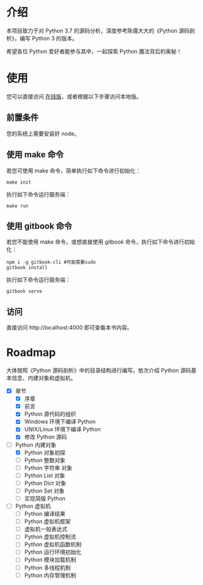 # 介绍

本项目致力于对 Python 3.7 的源码分析，深度参考陈儒大大的《Python 源码剖析》，编写 Python 3 的版本。

希望各位 Python 爱好者能参与其中，一起探索 Python 魔法背后的奥秘！

# 使用

您可以直接访问 [在线版](https://flaggo.github.io/python3-source-code-analysis/)，或者根据以下步骤访问本地版。

## 前置条件

您的系统上需要安装好 node。

## 使用 make 命令

若您可使用 make 命令，简单执行如下命令进行初始化：

```console
make init
```

执行如下命令运行服务端：

```console
make run
```

## 使用 gitbook 命令

若您不能使用 make 命令，或想直接使用 gitbook 命令，执行如下命令进行初始化：

```console
npm i -g gitbook-cli #可能需要sudo
gitbook install
```

执行如下命令运行服务端：

```console
gitbook serve
```

## 访问

直接访问 http://localhost:4000 即可查看本书内容。

# Roadmap

大体按照《Python 源码剖析》中的目录结构进行编写。依次介绍 Python 源码基本信息、内建对象和虚拟机。

- [x] 章节
    - [x] 序章
    - [x] 前言
    - [x] Python 源代码的组织
    - [x] Windows 环境下编译 Python
    - [x] UNIX/Linux 环境下编译 Python
    - [x] 修改 Python 源码
- [ ] Python 内建对象
    - [x] Python 对象初探
    - [ ] Python 整数对象
    - [ ] Python 字符串 对象
    - [ ] Python List 对象
    - [ ] Python Dict 对象
    - [ ] Python Set 对象
    - [ ] 实现简版 Python
- [ ] Python 虚拟机
    - [ ] Python 编译结果
    - [ ] Python 虚拟机框架
    - [ ] 虚拟机一般表达式
    - [ ] Python 虚拟机控制流
    - [ ] Python 虚拟机函数机制
    - [ ] Python 运行环境初始化
    - [ ] Python 模块加载机制
    - [ ] Python 多线程机制
    - [ ] Python 内存管理机制
